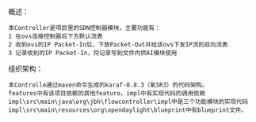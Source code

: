 概述：  

    本Controller是项目里的SDN控制器模块，主要功能有：
    1 在ovs连接控制器后下方默认流表
    2 收到ovs的IP Packet-In后，下放Packet-Out并给该ovs下发IP流的双向流表
    3 记录收到的IP Packet-In，将记录写到文件内供AI模块使用
    
组织架构：  

    本Controlle通过maven命令生成的karaf-0.8.3（氧SR3）的代码架构。
    features中有该项目依赖的其他feature，impl中有实现代码的调用依赖
    impl\src\main\java\org\jbh\flowcontroller\impl中是三个功能模块的实现代码
    impl\src\main\resources\org\opendaylight\blueprint中有blueprint文件。
